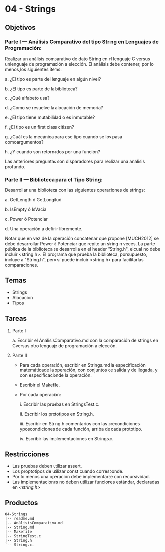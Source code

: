 # 04 - Strings

## Objetivos

### Parte I — Análisis Comparativo del tipo String en Lenguajes de Programación:

Realizar un análisis comparativo de dato String en el lenguaje C versus unlenguaje de programación a elección. El análisis debe contener, por lo menos,los siguientes ítems:

a. ¿El tipo es parte del lenguaje en algún nivel?

b. ¿El tipo es parte de la biblioteca?

c. ¿Qué alfabeto usa?

d. ¿Cómo se resuelve la alocación de memoria?

e. ¿El tipo tiene mutabilidad o es inmutable?

f. ¿El tipo es un first class citizen?

g. ¿Cuál   es   la   mecánica   para   ese   tipo   cuando   se   los   pasa   comoargumentos?

h. ¿Y cuando son retornados por una función?

Las   anteriores   preguntas   son   disparadores   para   realizar   una   análisis profundo.

### Parte II — Biblioteca  para  el  Tipo  String:

Desarrollar  una  biblioteca  con  las siguientes operaciones de strings:


a. GetLength ó GetLongitud

b. IsEmpty ó IsVacía

c. Power ó Potenciar

d. Una operación a definir libremente.


Notar que en vez de la operación concatenar que propone [MUCH2012] se debe desarrollar Power ó Potenciar que repite un string n veces. La  parte  pública  de  la  biblioteca  se  desarrolla  en  el  header  "String.h",  elcual  no  debe  incluir  <string.h>.  El  programa  que  prueba  la  biblioteca,  porsupuesto, incluye a "String.h", pero sí puede incluir <string.h> para facilitarlas comparaciones.

## Temas

- Strings
- Alocacion
- Tipos

## Tareas

1. Parte I


    a. Escribir el AnálisisComparativo.md con la comparación de strings en Cversus otro lenguaje de programación a elección.


2. Parte II


    - Para cada operación, escribir en Strings.md la especificación matemáticade la operación, con conjuntos de salida y de llegada, y con especificaciónde la operación.
    
    - Escribir el Makefile.
    
    - Por cada operación:
    
        i. Escribir las pruebas en StringsTest.c.
        
        ii. Escribir los prototipos en String.h.
        
        iii. Escribir   en   String.h   comentarios   con   las   precondiciones   yposcondiciones de cada función, arriba de cada prototipo.
        
        iv. Escribir las implementaciones en Strings.c.


## Restricciones

- Las pruebas deben utilizar assert.
- Los proptotipos de utilizar const cuando corresponde.
- Por lo menos una operación debe implementarse con recursividad.
- Las  implementaciones  no  deben  utilizar  funciones  estándar,  declaradas  en *<string.h>*
  
## Productos

```
04-Strings
|-- readme.md
|-- AnálisisComparativo.md
|-- String.md
|-- Makefile
|-- StringTest.c
|-- String.h
`-- String.c.
```
